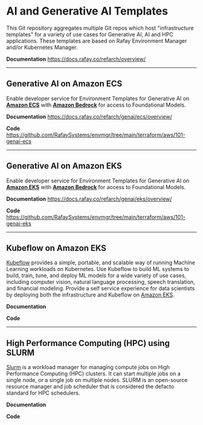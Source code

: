 # AI and Generative AI Templates 
This Git repository aggregates multiple Git repos which host "infrastructure templates" for a variety of use cases for Generative AI, AI and HPC applications. These templates are based on Rafay Environment Manager and/or Kubernetes Manager. 

**Documentation**
https://docs.rafay.co/refarch/overview/

---

## Generative AI on Amazon ECS
Enable developer service for Environment Templates for Generative AI on **[Amazon ECS](https://aws.amazon.com/ecs/)** with **[Amazon Bedrock](https://aws.amazon.com/bedrock/)** for access to Foundational Models. 

**Documentation**
https://docs.rafay.co/refarch/genai/ecs/overview/

**Code**
https://github.com/RafaySystems/envmgr/tree/main/terraform/aws/101-genai-ecs

---

## Generative AI on Amazon EKS 
Enable developer service for Environment Templates for Generative AI on **[Amazon EKS](https://aws.amazon.com/eks/)** with **[Amazon Bedrock](https://aws.amazon.com/bedrock/)** for access to Foundational Models. 

**Documentation**
https://docs.rafay.co/refarch/genai/eks/overview/

**Code**
https://github.com/RafaySystems/envmgr/tree/main/terraform/aws/101-genai-eks

--- 

## Kubeflow on Amazon EKS
[Kubeflow](https://www.kubeflow.org/) provides a simple, portable, and scalable way of running Machine Learning workloads on Kubernetes. Use Kubeflow to build ML systems to build, train, tune, and deploy ML models for a wide variety of use cases, including computer vision, natural language processing, speech translation, and financial modeling. Provide a self service experience for data scientists by deploying both the infrastructure and Kubeflow on [Amazon EKS](https://aws.amazon.com/eks/). 

**Documentation** 

**Code** 

--- 

## High Performance Computing (HPC) using SLURM 
[Slurm](https://slurm.schedmd.com/overview.html) is a workload manager for managing compute jobs on High Performance Computing (HPC) clusters. It can start multiple jobs on a single node, or a single job on multiple nodes. SLURM is an open-source resource manager and job scheduler that is considered the defacto standard for HPC schedulers. 

**Documentation** 

**Code** 
